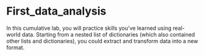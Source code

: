 # First_data_analysis
In this cumulative lab, you will practice skills you've learned using real-world data. Starting from a nested list of dictionaries (which also contained other lists and dictionaries), you could extract and transform data into a new format.
